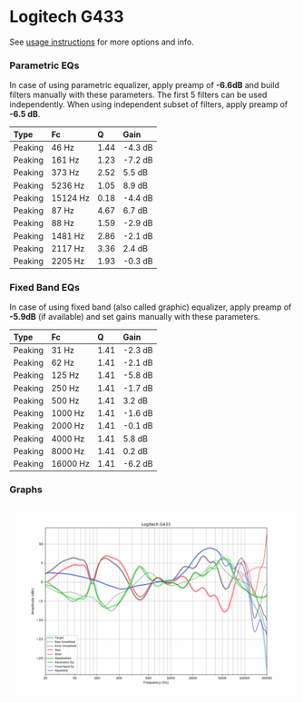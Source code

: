 # Logitech G433
See [usage instructions](https://github.com/jaakkopasanen/AutoEq#usage) for more options and info.

### Parametric EQs
In case of using parametric equalizer, apply preamp of **-6.6dB** and build filters manually
with these parameters. The first 5 filters can be used independently.
When using independent subset of filters, apply preamp of **-6.5 dB**.

| Type    | Fc       |    Q | Gain    |
|:--------|:---------|:-----|:--------|
| Peaking | 46 Hz    | 1.44 | -4.3 dB |
| Peaking | 161 Hz   | 1.23 | -7.2 dB |
| Peaking | 373 Hz   | 2.52 | 5.5 dB  |
| Peaking | 5236 Hz  | 1.05 | 8.9 dB  |
| Peaking | 15124 Hz | 0.18 | -4.4 dB |
| Peaking | 87 Hz    | 4.67 | 6.7 dB  |
| Peaking | 88 Hz    | 1.59 | -2.9 dB |
| Peaking | 1481 Hz  | 2.86 | -2.1 dB |
| Peaking | 2117 Hz  | 3.36 | 2.4 dB  |
| Peaking | 2205 Hz  | 1.93 | -0.3 dB |

### Fixed Band EQs
In case of using fixed band (also called graphic) equalizer, apply preamp of **-5.9dB**
(if available) and set gains manually with these parameters.

| Type    | Fc       |    Q | Gain    |
|:--------|:---------|:-----|:--------|
| Peaking | 31 Hz    | 1.41 | -2.3 dB |
| Peaking | 62 Hz    | 1.41 | -2.1 dB |
| Peaking | 125 Hz   | 1.41 | -5.8 dB |
| Peaking | 250 Hz   | 1.41 | -1.7 dB |
| Peaking | 500 Hz   | 1.41 | 3.2 dB  |
| Peaking | 1000 Hz  | 1.41 | -1.6 dB |
| Peaking | 2000 Hz  | 1.41 | -0.1 dB |
| Peaking | 4000 Hz  | 1.41 | 5.8 dB  |
| Peaking | 8000 Hz  | 1.41 | 0.2 dB  |
| Peaking | 16000 Hz | 1.41 | -6.2 dB |

### Graphs
![](./Logitech%20G433.png)